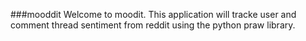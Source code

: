 ###mooddit
Welcome to moodit. This application will tracke user and comment thread
sentiment from reddit using the python praw library.
